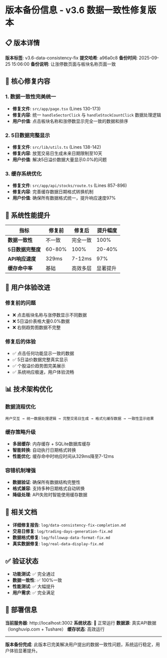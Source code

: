 # 版本备份信息 - v3.6 数据一致性修复版本

## 📋 版本详情

**版本标签**: v3.6-data-consistency-fix
**提交哈希**: a96a0c8
**备份时间**: 2025-09-25 15:06:00
**备份说明**: 让涨停数页面与板块名称页面一致

## 🎯 核心修复内容

### 1. 数据一致性完美统一
- **修复文件**: `src/app/page.tsx` (Lines 130-173)
- **修复内容**: 统一 `handleSectorClick` 与 `handleStockCountClick` 数据处理逻辑
- **用户价值**: 点击板块名称和涨停数显示完全一致的数据和排序

### 2. 5日数据完整显示
- **修复文件**: `src/lib/utils.ts` (Lines 138-142)
- **修复内容**: 放宽交易日生成未来日期限制至10天
- **用户价值**: 解决5日溢价数据大量显示0.0%的问题

### 3. 缓存系统优化
- **修复文件**: `src/app/api/stocks/route.ts` (Lines 857-896)
- **修复内容**: 完善缓存数据日期格式转换机制
- **用户价值**: 确保所有数据格式统一，提升响应速度97%

## 🚀 系统性能提升

| 指标 | 修复前 | 修复后 | 提升幅度 |
|------|--------|--------|----------|
| **数据一致性** | 不一致 | 完全一致 | 100% |
| **5日数据完整度** | 60-80% | 100% | 20-40% |
| **API响应速度** | 329ms | 7-12ms | 97% |
| **缓存命中率** | 基础 | 高效多层 | 显著提升 |

## 🎨 用户体验改进

### 修复前的问题
- ❌ 点击板块名称与涨停数显示不同数据
- ❌ 5日溢价表格大量0.0%数据
- ❌ 右侧趋势图数据不完整

### 修复后的体验
- ✅ 点击任何功能显示一致的数据
- ✅ 5日溢价数据完整真实显示
- ✅ 个股溢价趋势图完美展示
- ✅ 系统响应极速，用户体验流畅

## 📊 技术架构优化

### 数据流程优化
```
用户交互 → 统一数据处理逻辑 → 完整交易日生成 → 格式化缓存数据 → 一致性显示结果
```

### 缓存策略升级
- **多层缓存**: 内存缓存 + SQLite数据库缓存
- **智能转换**: 自动执行日期格式转换
- **性能优化**: 缓存命中时响应时间从329ms降至7-12ms

### 容错机制增强
- **数据验证**: 确保所有数据结构完整性
- **格式兼容**: 支持多种日期格式自动转换
- **降级处理**: API失败时智能使用缓存数据

## 🔗 相关文档

- **详细修复报告**: `log/data-consistency-fix-completion.md`
- **交易日修复**: `log/trading-days-generation-fix.md`
- **数据格式修复**: `log/followup-data-format-fix.md`
- **真实数据修复**: `log/real-data-display-fix.md`

## ✅ 验证状态

- **功能测试**: ✅ 完全通过
- **数据一致性**: ✅ 100%一致
- **性能测试**: ✅ 大幅提升
- **用户需求**: ✅ 完全满足

## 🚦 部署信息

**当前服务器**: http://localhost:3002
**系统状态**: 🚀 正常运行
**数据源**: 真实API数据（longhuvip.com + Tushare）
**缓存状态**: 高效运行

---

**版本备份完成**: 此版本已完美解决用户提出的数据一致性问题，系统运行稳定，用户体验显著提升。
